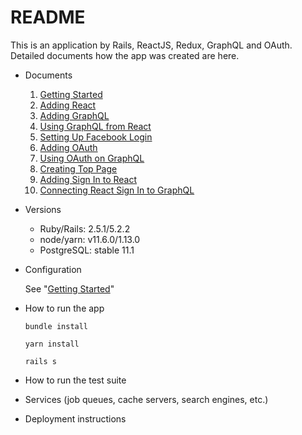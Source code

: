 # README

This is an application by Rails, ReactJS, Redux, GraphQL and OAuth.
Detailed documents how the app was created are here.

* Documents

    1. [Getting Started](./GettingStarted.md)
    2. [Adding React](./AddingReact.md)
    3. [Adding GraphQL](./AddingGraphQL.md)
    4. [Using GraphQL from React](./UsingGraphQLfromReact.md)
    5. [Setting Up Facebook Login](./SettingUpFacebookLogin.md)
    6. [Adding OAuth](./AddingOAuth.md)
    7. [Using OAuth on GraphQL](./UsingOAuthOnGraphQL.md)
    8. [Creating Top Page](./CreatingTopPage.md)
    9. [Adding Sign In to React](./AddingSignInToReact.md)
    10. [Connecting React Sign In to GraphQL](./ConnectingReactSignInToGraphQL.md)

* Versions
    * Ruby/Rails: 2.5.1/5.2.2
    * node/yarn: v11.6.0/1.13.0
    * PostgreSQL: stable 11.1

* Configuration

    See "[Getting Started](./GettingStarted.md)"

* How to run the app

    `bundle install`
    
    `yarn install`
    
    `rails s`

* How to run the test suite

* Services (job queues, cache servers, search engines, etc.)

* Deployment instructions
